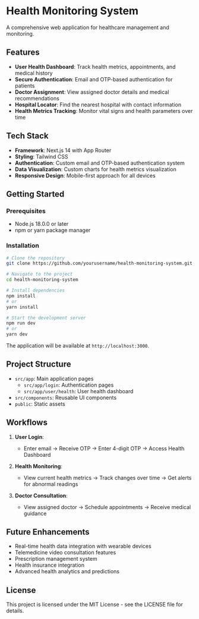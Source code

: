 # Health Monitoring System

A comprehensive web application for healthcare management and monitoring.

## Features

- **User Health Dashboard**: Track health metrics, appointments, and medical history
- **Secure Authentication**: Email and OTP-based authentication for patients
- **Doctor Assignment**: View assigned doctor details and medical recommendations
- **Hospital Locator**: Find the nearest hospital with contact information
- **Health Metrics Tracking**: Monitor vital signs and health parameters over time

## Tech Stack

- **Framework**: Next.js 14 with App Router
- **Styling**: Tailwind CSS
- **Authentication**: Custom email and OTP-based authentication system
- **Data Visualization**: Custom charts for health metrics visualization
- **Responsive Design**: Mobile-first approach for all devices

## Getting Started

### Prerequisites

- Node.js 18.0.0 or later
- npm or yarn package manager

### Installation

```bash
# Clone the repository
git clone https://github.com/yourusername/health-monitoring-system.git

# Navigate to the project
cd health-monitoring-system

# Install dependencies
npm install
# or
yarn install

# Start the development server
npm run dev
# or
yarn dev
```

The application will be available at `http://localhost:3000`.

## Project Structure

- `src/app`: Main application pages
  - `src/app/login`: Authentication pages
  - `src/app/user/health`: User health dashboard
- `src/components`: Reusable UI components
- `public`: Static assets

## Workflows

1. **User Login**:

   - Enter email → Receive OTP → Enter 4-digit OTP → Access Health Dashboard

2. **Health Monitoring**:

   - View current health metrics → Track changes over time → Get alerts for abnormal readings

3. **Doctor Consultation**:
   - View assigned doctor → Schedule appointments → Receive medical guidance

## Future Enhancements

- Real-time health data integration with wearable devices
- Telemedicine video consultation features
- Prescription management system
- Health insurance integration
- Advanced health analytics and predictions

## License

This project is licensed under the MIT License - see the LICENSE file for details.
